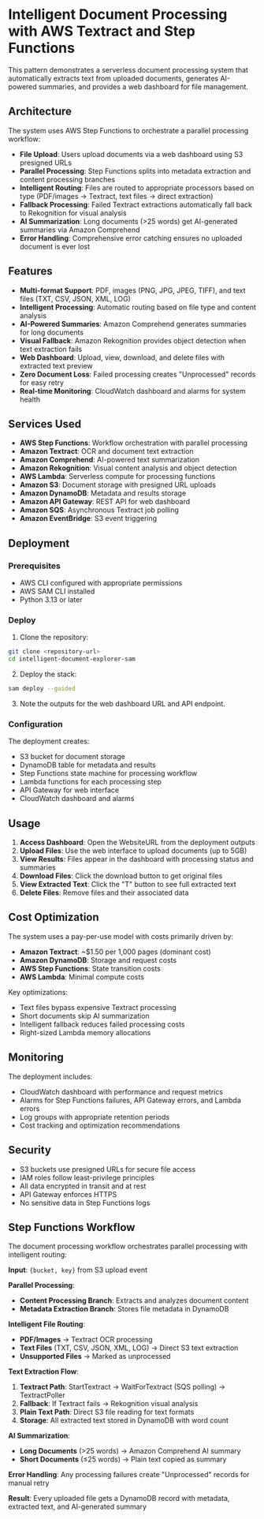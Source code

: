 # Intelligent Document Processing with AWS Textract and Step Functions

This pattern demonstrates a serverless document processing system that automatically extracts text from uploaded documents, generates AI-powered summaries, and provides a web dashboard for file management.

## Architecture

The system uses AWS Step Functions to orchestrate a parallel processing workflow:

- **File Upload**: Users upload documents via a web dashboard using S3 presigned URLs
- **Parallel Processing**: Step Functions splits into metadata extraction and content processing branches
- **Intelligent Routing**: Files are routed to appropriate processors based on type (PDF/images → Textract, text files → direct extraction)
- **Fallback Processing**: Failed Textract extractions automatically fall back to Rekognition for visual analysis
- **AI Summarization**: Long documents (>25 words) get AI-generated summaries via Amazon Comprehend
- **Error Handling**: Comprehensive error catching ensures no uploaded document is ever lost

## Features

- **Multi-format Support**: PDF, images (PNG, JPG, JPEG, TIFF), and text files (TXT, CSV, JSON, XML, LOG)
- **Intelligent Processing**: Automatic routing based on file type and content analysis
- **AI-Powered Summaries**: Amazon Comprehend generates summaries for long documents
- **Visual Fallback**: Amazon Rekognition provides object detection when text extraction fails
- **Web Dashboard**: Upload, view, download, and delete files with extracted text preview
- **Zero Document Loss**: Failed processing creates "Unprocessed" records for easy retry
- **Real-time Monitoring**: CloudWatch dashboard and alarms for system health

## Services Used

- **AWS Step Functions**: Workflow orchestration with parallel processing
- **Amazon Textract**: OCR and document text extraction
- **Amazon Comprehend**: AI-powered text summarization
- **Amazon Rekognition**: Visual content analysis and object detection
- **AWS Lambda**: Serverless compute for processing functions
- **Amazon S3**: Document storage with presigned URL uploads
- **Amazon DynamoDB**: Metadata and results storage
- **Amazon API Gateway**: REST API for web dashboard
- **Amazon SQS**: Asynchronous Textract job polling
- **Amazon EventBridge**: S3 event triggering

## Deployment

### Prerequisites

- AWS CLI configured with appropriate permissions
- AWS SAM CLI installed
- Python 3.13 or later

### Deploy

1. Clone the repository:
```bash
git clone <repository-url>
cd intelligent-document-explorer-sam
```

2. Deploy the stack:
```bash
sam deploy --guided
```

3. Note the outputs for the web dashboard URL and API endpoint.

### Configuration

The deployment creates:
- S3 bucket for document storage
- DynamoDB table for metadata and results
- Step Functions state machine for processing workflow
- Lambda functions for each processing step
- API Gateway for web interface
- CloudWatch dashboard and alarms

## Usage

1. **Access Dashboard**: Open the WebsiteURL from the deployment outputs
2. **Upload Files**: Use the web interface to upload documents (up to 5GB)
3. **View Results**: Files appear in the dashboard with processing status and summaries
4. **Download Files**: Click the download button to get original files
5. **View Extracted Text**: Click the "T" button to see full extracted text
6. **Delete Files**: Remove files and their associated data

## Cost Optimization

The system uses a pay-per-use model with costs primarily driven by:
- **Amazon Textract**: ~$1.50 per 1,000 pages (dominant cost)
- **Amazon DynamoDB**: Storage and request costs
- **AWS Step Functions**: State transition costs
- **AWS Lambda**: Minimal compute costs

Key optimizations:
- Text files bypass expensive Textract processing
- Short documents skip AI summarization
- Intelligent fallback reduces failed processing costs
- Right-sized Lambda memory allocations

## Monitoring

The deployment includes:
- CloudWatch dashboard with performance and request metrics
- Alarms for Step Functions failures, API Gateway errors, and Lambda errors
- Log groups with appropriate retention periods
- Cost tracking and optimization recommendations

## Security

- S3 buckets use presigned URLs for secure file access
- IAM roles follow least-privilege principles
- All data encrypted in transit and at rest
- API Gateway enforces HTTPS
- No sensitive data in Step Functions logs

## Step Functions Workflow

The document processing workflow orchestrates parallel processing with intelligent routing:

**Input**: `{bucket, key}` from S3 upload event

**Parallel Processing**:
- **Content Processing Branch**: Extracts and analyzes document content
- **Metadata Extraction Branch**: Stores file metadata in DynamoDB

**Intelligent File Routing**:
- **PDF/Images** → Textract OCR processing
- **Text Files** (TXT, CSV, JSON, XML, LOG) → Direct S3 text extraction
- **Unsupported Files** → Marked as unprocessed

**Text Extraction Flow**:
1. **Textract Path**: StartTextract → WaitForTextract (SQS polling) → TextractPoller
2. **Fallback**: If Textract fails → Rekognition visual analysis
3. **Plain Text Path**: Direct S3 file reading for text formats
4. **Storage**: All extracted text stored in DynamoDB with word count

**AI Summarization**:
- **Long Documents** (>25 words) → Amazon Comprehend AI summary
- **Short Documents** (≤25 words) → Plain text copied as summary

**Error Handling**: Any processing failures create "Unprocessed" records for manual retry

**Result**: Every uploaded file gets a DynamoDB record with metadata, extracted text, and AI-generated summary
